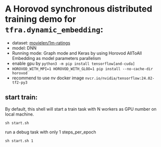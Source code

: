 # A Horovod synchronous distributed training demo for `tfra.dynamic_embedding`:

- dataset: [movielen/1m-ratings](https://www.tensorflow.org/datasets/catalog/movielens#movielens1m-ratings)
- model: DNN
- Running mode: Graph mode and Keras by using Horovod AllToAll Embedding as model parameters parallelism
- enable gpu by `python3 -m pip install tensorflow[and-cuda]`
- `HOROVOD_WITH_MPI=1 HOROVOD_WITH_GLOO=1 pip install --no-cache-dir horovod`
- recommend to use nv docker image `nvcr.io/nvidia/tensorflow:24.02-tf2-py3`
## start train:
By default, this shell will start a train task with N workers as GPU number on local machine.

```shell
sh start.sh
```
run a debug task with only 1 steps_per_epoch
```shell
sh start.sh 1
```